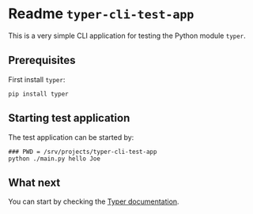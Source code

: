 # Readme `typer-cli-test-app`

This is a very simple CLI application for testing the Python module `typer`.

## Prerequisites

First install `typer`:

```shell
pip install typer
```

## Starting test application

The test application can be started by:

```shell
### PWD = /srv/projects/typer-cli-test-app
python ./main.py hello Joe
```

## What next

You can start by checking the [Typer documentation](https://typer.tiangolo.com).
